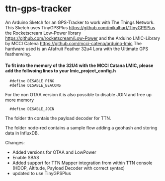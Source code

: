 # ttn-gps-tracker
An Arduino Sketch for an GPS-Tracker to work with The Things Network.
This Sketch uses TinyGPSPlus https://github.com/mikalhart/TinyGPSPlus
the Rocketscream Low-Power library https://github.com/rocketscream/Low-Power
and the Arduino LMIC-Library by MCCI Catena https://github.com/mcci-catena/arduino-lmic
The hardware used is an Afafruit Feather 32u4 Lora with the Ultimate GPS featherwing.

#### To fit into the memory of the 32U4 with the MCCI Catana LMIC, please add the follwoing lines to your lmic_project_config.h

```
  #define DISABLE_PING
  #define DISABLE_BEACONS
```

For the non OTAA version it is also possible to disable JOIN and free up more memory
```
  #define DISABLE_JOIN
```

The folder ttn contais the payload decoder for TTN.

The folder node-red contains a sample flow adding a geohash and storing data in InfluxDB.

Changes:
- Added versions for OTAA and LowPower
- Enable SBAS 
- Added support for TTN Mapper integration from within TTN console (HDOP, Altitude, Payload Decoder with correct syntax)
- updated to use TinyGPSPlus
